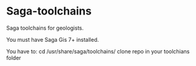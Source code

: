 # Saga-toolchains

Saga toolchains for geologists.

You must have Saga Gis 7+ installed.

You have to:
  cd /usr/share/saga/toolchains/
clone repo in your toolchians folder
